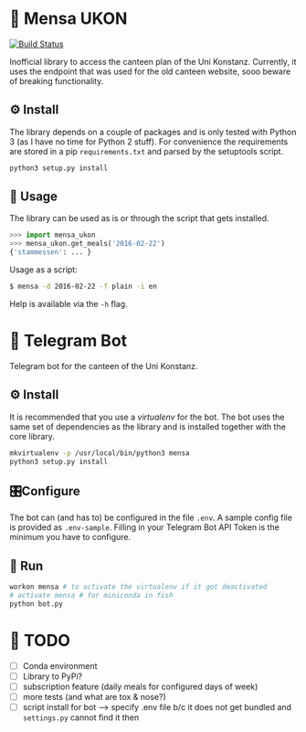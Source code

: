 # 🍴 Mensa UKON

[![Build Status](https://travis-ci.org/enplotz/mensa_ukon.svg?branch=master)](https://travis-ci.org/enplotz/mensa_ukon)

Inofficial library to access the canteen plan of the Uni Konstanz. Currently, it uses
 the endpoint that was used for the old canteen website, sooo beware of breaking functionality. 

## ⚙ Install

The library depends on a couple of packages and is only tested with Python 3 (as I have no time for Python 2 stuff). 
For convenience the requirements are stored in a pip `requirements.txt` and parsed by the setuptools script.

```bash
python3 setup.py install
```

## 🎉 Usage

The library can be used as is or through the script that gets installed.

```python
>>> import mensa_ukon
>>> mensa_ukon.get_meals('2016-02-22')
{'stammessen': ... }
```

Usage as a script:

```bash
$ mensa -d 2016-02-22 -f plain -i en
```

Help is available via the `-h` flag.

# 🤖 Telegram Bot

Telegram bot for the canteen of the Uni Konstanz.

## ⚙ Install

It is recommended that you use a *virtualenv* for the bot. The bot uses the same set of dependencies as the library
and is installed together with the core library.

```sh
mkvirtualenv -p /usr/local/bin/python3 mensa
python3 setup.py install
```

## 🎛Configure

The bot can (and has to) be configured in the file `.env`. A sample config file is provided as `.env-sample`.
 Filling in your Telegram Bot API Token is the minimum you have to configure.

## 🏃 Run 

```sh
workon mensa # to activate the virtualenv if it got deactivated
# activate mensa # for miniconda in fish
python bot.py
```

# 💪 TODO 

- [ ] Conda environment
- [ ] Library to PyPi?
- [ ] subscription feature (daily meals for configured days of week)
- [ ] more tests (and what are tox & nose?)
- [ ] script install for bot --> specify .env file b/c it does not get bundled and `settings.py` cannot find it then
